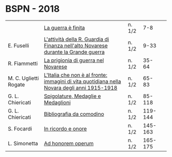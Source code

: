 # BSPN - 2018

<table>
    <tr>
        <td></td>
        <td><a href="http://www.ssno.it/BSPNo/bspn_2018.html#01">La guerra &egrave; finita</a></td>
        <td>n. 1/2</td>
        <td>7-8</td>
        <td></td>
    </tr>
    <tr>
        <td>E. Fuselli</td>
        <td><a href="http://www.ssno.it/BSPNo/bspn_2018.html#02">L'attivit&agrave; della R. Guardia di Finanza
            nell'alto
            Novarese durante la Grande guerra</a></td>
        <td>n. 1/2</td>
        <td>9-33</td>
        <td></td>
    </tr>
    <tr>
        <td>R. Fiammetti</td>
        <td><a href="http://www.ssno.it/BSPNo/bspn_2018.html#03">La prigionia di guerra nel Novarese</a></td>
        <td>n. 1/2</td>
        <td>35-64</td>
        <td></td>
    </tr>
    <tr>
        <td>M. C. Uglietti Rogate</td>
        <td><a href="http://www.ssno.it/BSPNo/bspn_2018.html#04">L'Italia che non &egrave; al fronte: immagini di vita
            quotidiana nella Novara degli anni 1915-1918</a></td>
        <td>n. 1/2</td>
        <td>65-83</td>
        <td></td>
    </tr>
    <tr>
        <td>G. L. Chiericati</td>
        <td><a href="http://www.ssno.it/BSPNo/bspn_2018.html#05">Spigolature, Medaglie e Medaglioni</a></td>
        <td>n. 1/2</td>
        <td>85-118</td>
        <td></td>
    </tr>
    <tr>
        <td>G. L. Chiericati</td>
        <td><a href="http://www.ssno.it/BSPNo/bspn_2018.html#06">Bibliografia da comodino</a></td>
        <td>n. 1/2</td>
        <td>119-144</td>
        <td></td>
    </tr>
    <tr>
        <td>S. Focardi</td>
        <td><a href="http://www.ssno.it/BSPNo/bspn_2018.html#07">In ricordo e onore</a></td>
        <td>n. 1/2</td>
        <td>145-163</td>
        <td></td>
    </tr>
    <tr>
        <td>L. Simonetta</td>
        <td><a href="http://www.ssno.it/BSPNo/bspn_2018.html#08">Ad honorem operum</a></td>
        <td>n. 1/2</td>
        <td>165-175</td>
        <td></td>
    </tr>
</table>